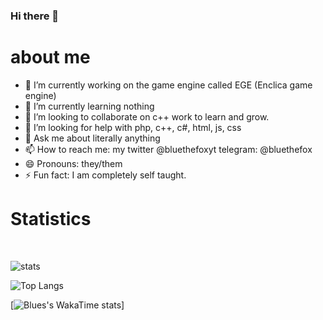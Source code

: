 ### Hi there 👋


# about me



- 🔭 I’m currently working on the game engine called EGE (Enclica game engine)
- 🌱 I’m currently learning nothing
- 👯 I’m looking to collaborate on c++ work to learn and grow.
- 🤔 I’m looking for help with php, c++, c#, html, js, css
- 💬 Ask me about literally anything
- 📫 How to reach me: my twitter @bluethefoxyt telegram: @bluethefox
- 😄 Pronouns: they/them
- ⚡ Fun fact: I am completely self taught.

# Statistics 
<br clear="right"/>

![stats](https://github-readme-stats.vercel.app/api?username=bluethefoxofficial&show_icons=true&theme=tokyonight)


![Top Langs](https://github-readme-stats.vercel.app/api/top-langs/?username=bluethefoxofficial&langs_count=10&theme=tokyonight)

[![Blues's WakaTime stats](https://github-readme-stats.vercel.app/api/wakatime?username=bluethefoxofficial)]



